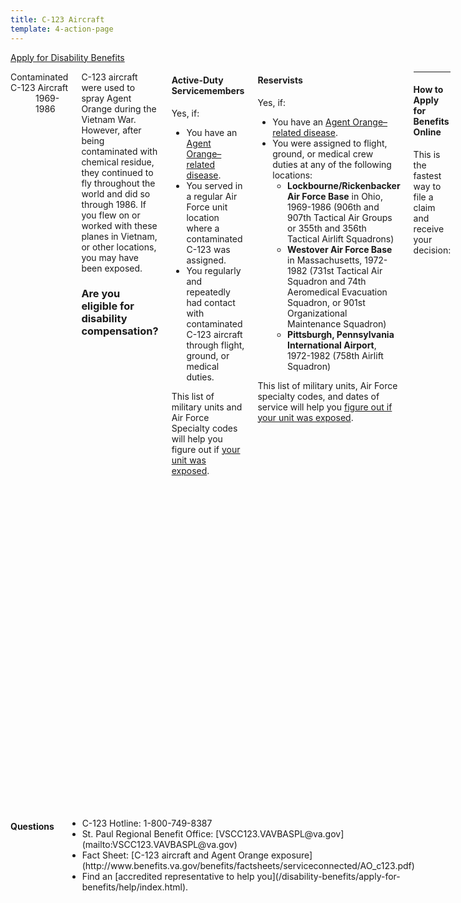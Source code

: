 ```yaml
---
title: C-123 Aircraft
template: 4-action-page
---
```


<div class="main" role="main" markdown="0">

<div class="va-action-bar--header">
  <div class="row">
    <div class="small-12 columns">
      <a class="usa-button-primary va-button-primary" href="/disability-benefits/apply-for-benefits/">Apply for Disability Benefits</a>
    </div>
  </div>
</div>

<div class="section one" markdown="0">
<div class="primary" markdown="0">
<div class="row" markdown="0">
<div class="small-12 medium-8 columns">

<div markdown="0">

<dl class="panel-list plain">
<dt>Contaminated C-123 Aircraft</dt>
<dd>1969-1986</dd>
</dl>

</div>

<div markdown="1">

C-123 aircraft were used to spray Agent Orange during the Vietnam War. However, after being contaminated with chemical residue, they continued to fly throughout the world and did so through 1986. If you flew on or worked with these planes in Vietnam, or other locations, you may have been exposed.

### Are you eligible for disability compensation?

</div>


<div class="call-out" markdown="1">

#### Active-Duty Servicemembers

Yes, if:

- You have an [Agent Orange–related disease](/disability-benefits/conditions/exposure-to-hazardous-materials/agent-orange/diseases/).
- You served in a regular Air Force unit location where a contaminated C-123 was assigned.
- You regularly and repeatedly had contact with contaminated C-123 aircraft through flight, ground, or medical duties.

This list of military units and Air Force Specialty codes will help you figure out if [your unit was exposed](http://www.benefits.va.gov/compensation/docs/AO_C123_AFSpecialityCodesUnits.pdf).

</div>

<div class="call-out" markdown="1">

#### Reservists

Yes, if:

- You have an [Agent Orange–related disease](/disability-benefits/conditions/exposure-to-hazardous-materials/agent-orange/diseases/).
- You were assigned to flight, ground, or medical crew duties at any of the following locations:
  - **Lockbourne/Rickenbacker Air Force Base** in Ohio, 1969-1986 (906th and 907th Tactical Air Groups or 355th and 356th Tactical Airlift Squadrons)
  - **Westover Air Force Base** in Massachusetts, 1972-1982 (731st Tactical Air Squadron and 74th Aeromedical Evacuation Squadron, or 901st Organizational Maintenance Squadron)
  - **Pittsburgh, Pennsylvania International Airport**, 1972-1982 (758th Airlift Squadron)


This list of military units, Air Force specialty codes, and dates of service will help you [figure out if your unit was exposed](http://www.benefits.va.gov/compensation/docs/AO_C123_AFSpecialityCodesUnits.pdf).

</div>

<div markdown="1">

---------------------------------------------

#### How to Apply for Benefits Online

This is the fastest way to file a claim and receive your decision:

</div>


<ol class="process" markdown="0">
<li class="step one wow fadeIn animated" markdown="1">
Go to [eBenefits](https://www.ebenefits.va.gov/ebenefits/homepage).
</li>

<li class="step two wow fadeIn animated" markdown="1">
Select a disability benefit.
</li>

<li class="step three wow fadeIn animated" markdown="1">
After you select a disability on your eBenefits form, make sure you type C-123 next to the disability in the text box.
</li>

<li class="step last four wow fadeIn animated animated" markdown="0">

<p>If you have any of the following material, upload it with your online application:</p>

<div class="call-out">

<ul>
  <li>Discharge, separation papers (DD214 or equivalent)</li>
  <li>USAF Form 2096 (unit where assigned at the time of the training action)</li>
  <li>USAF Form 5 (aircraft flight duties)</li>
  <li>USAF Form 781 (aircraft maintenance duties)</li>
  <li>Dependency records (marriage certificate and children’s birth certificates)</li>
  <li>Medical evidence (doctor and hospital reports)</li>
</ul>

</div>

</li>
</ol>

<div markdown="1">

---------------------------------------------

#### How to Apply for Benefits by Mail or Fax

</div>


<ol class="process" markdown="0">
<li class="step one wow fadeIn animated" markdown="1">

File by mail by printing and filling out this form: [VA Form 21-526EZ](http://www.vba.va.gov/pubs/forms/VBA-21-526EZ-ARE.pdf).

</li>

<li class="step two wow fadeIn animated" markdown="0">

<p>Make sure you include each C-123-related disability in Section I, Block 11 on the form, and submit copies of any of the material noted above—if you have it—with your paper claim.</p>

<div class="call-out">

<ul>
  <li>Discharge or separation papers (DD214 or equivalent)</li>
  <li>USAF Form 2096 (unit where assigned at the time of the training action)</li>
  <li>USAF Form 5 (aircraft flight duties)</li>
  <li>USAF Form 781 (aircraft maintenance duties)</li>
  <li>Dependency records (marriage certificate and children’s birth certificates)</li>
  <li>Medical evidence (doctor and hospital reports)</li>
</ul>

</div>

</li>

<li class="step three last wow fadeIn animated animated" markdown="0">

<p>Mail claims to:</p>
<p>Department of Veterans Affairs Claims Intake Center</p>
<p>Attention: C123 Claims<br />
PO Box 5088<br />
Janesville, WI<br />
53547-5088</p>

<p>Fax claims to:<br />
<span class="tel">608-373-6694</span></p>

</li>

</ol>

</div>

<div class="small-12 medium-4 columns" markdown="0">

<h4 class="highlight">Questions</h4>

<ul class="plain" markdown="0">

<li markdown="0">
C-123 Hotline:
<span class="tel">1-800-749-8387</span>
</li>

<li markdown="1">
St. Paul Regional Benefit Office:
[VSCC123.VAVBASPL@va.gov](mailto:VSCC123.VAVBASPL@va.gov)
</li>

<li markdown="1">
Fact Sheet:
[C-123 aircraft and Agent Orange exposure](http://www.benefits.va.gov/benefits/factsheets/serviceconnected/AO_c123.pdf)
</li>

<li markdown="1">
Find an [accredited representative to help you](/disability-benefits/apply-for-benefits/help/index.html).
</li>

</ul>
</div>
</div>
</div>
</div>
</div>
